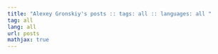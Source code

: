 ```yaml
---
title: "Alexey Gronskiy's posts :: tags: all :: languages: all "
tag: all
lang: all
url: posts
mathjax: true
---
```

<!-- Generated automatically -->